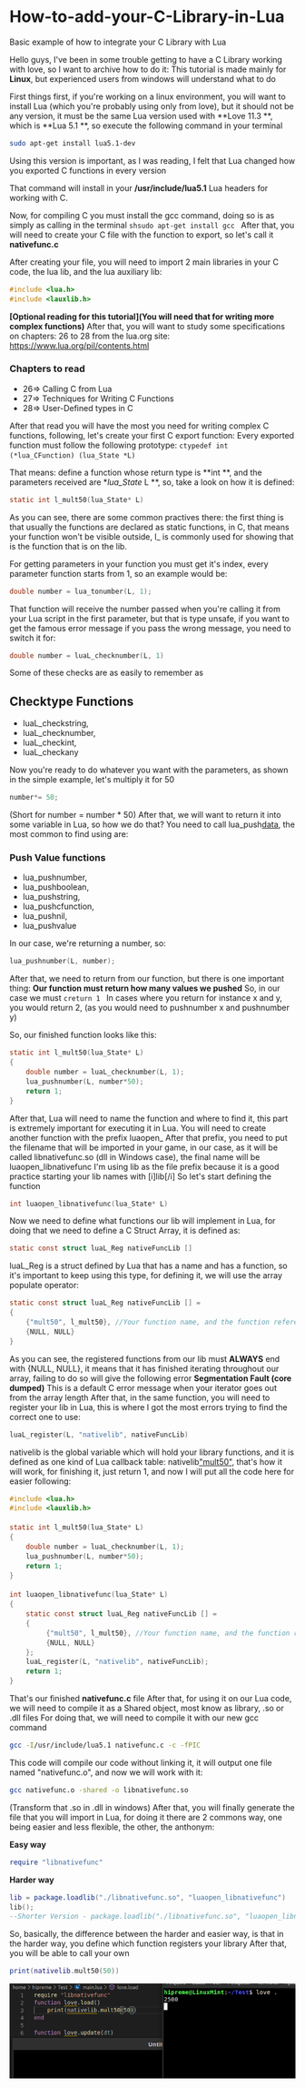 # How-to-add-your-C-Library-in-Lua
Basic example of how to integrate your C Library with Lua

Hello guys, I've been in some trouble getting to have a C Library working with love, so I want to archive how to do it:
This tutorial is made mainly for  **Linux**, but experienced users from windows will understand what to do

First things first, if you're working on a linux environment, you will want to install Lua (which you're probably using only from love), but it should not be any version, it must be the same Lua version used with  **Love 11.3 **, which is  **Lua 5.1 **, so execute the following command in your terminal
```sh
sudo apt-get install lua5.1-dev 
```
Using this version is important, as I was reading, I felt that Lua changed how you exported C functions in every version

That command will install in your  **/usr/include/lua5.1** Lua headers for working with C.

Now, for compiling C you must install the gcc command, doing so is as simply as calling in the terminal ```shsudo apt-get install gcc ```
After that, you will need to create your C file with the function to export, so let's call it  **nativefunc.c**

After creating your file, you will need to import 2 main libraries in your C code, the lua lib, and the lua auxiliary lib:
```c
#include <lua.h>
#include <lauxlib.h>
 ```

 **[Optional reading for this tutorial](You will need that for writing more complex functions)**
After that, you will want to study some specifications on chapters: 26 to 28 from the lua.org site: https://www.lua.org/pil/contents.html
### Chapters to read
- 26=> Calling C from Lua
- 27=> Techniques for Writing C Functions
- 28=> User-Defined types in C

After that read you will have the most you need for writing complex C functions, following, let's create your first C export function:
Every exported function must follow the following prototype: ```ctypedef int (*lua_CFunction) (lua_State *L) ```

That means: define a function whose return type is  **int **, and the parameters received are  **lua_State* L **, so, take a look on how it is defined:

```c
static int l_mult50(lua_State* L) 
```
As you can see, there are some common practives there: the first thing is that usually the functions are declared as static functions, in C, that means your function won't be visible outside, l_ is commonly used for showing that is the function that is on the lib.

For getting parameters in your function you must get it's index, every parameter function starts from 1, so an example would be:
```c
double number = lua_tonumber(L, 1); 
```
That function will receive the number passed when you're calling it from your Lua script in the first parameter, but that is type unsafe, if you want to get the famous error message if you pass the wrong message, you need to switch it for:
```c
double number = luaL_checknumber(L, 1) 
```
Some of these checks are as easily to remember as
## Checktype Functions
- luaL_checkstring,
- luaL_checknumber,
- luaL_checkint,
- luaL_checkany

Now you're ready to do whatever you want with the parameters, as shown in the simple example, let's multiply it for 50
```c
number*= 50;
```
(Short for number = number * 50)
After that, we will want to return it into some variable in Lua, so how we do that?
You need to call lua_push[data](value), the most common to find using are:
### Push Value functions
- lua_pushnumber,
- lua_pushboolean,
- lua_pushstring,
- lua_pushcfunction,
- lua_pushnil,
- lua_pushvalue

In our case, we're returning a number, so:
```c
lua_pushnumber(L, number); 
```
After that, we need to return from our function, but there is one important thing:
 **Our function must return how many values we pushed**
So, in our case we must ```creturn 1 ```
In cases where you return for instance x and y, you would return 2, (as you would need to pushnumber x and pushnumber y)

So, our finished function looks like this:
```c
static int l_mult50(lua_State* L)
{
    double number = luaL_checknumber(L, 1);
    lua_pushnumber(L, number*50);
    return 1;
}
 ```
After that, Lua will need to name the function and where to find it, this part is extremely important for executing it in Lua.
You will need to create another function with the prefix luaopen_
After that prefix, you need to put the filename that will be imported in your game, in our case, as it will be called libnativefunc.so (dll in Windows case), the final name will be luaopen_libnativefunc
I'm using lib as the file prefix because it is a good practice starting your lib names with [i]lib[/i]
So let's start defining the function
```c
int luaopen_libnativefunc(lua_State* L) 
```
Now we need to define what functions our lib will implement in Lua, for doing that we need to define a C Struct Array, it is defined as:
```c
static const struct luaL_Reg nativeFuncLib [] 
```
luaL_Reg is a struct defined by Lua that has a name and has a function, so it's important to keep using this type, for defining it, we will use the array populate operator:
```c
static const struct luaL_Reg nativeFuncLib [] =
{
    {"mult50", l_mult50}, //Your function name, and the function reference after
    {NULL, NULL}
}
```
As you can see, the registered functions from our lib must  **ALWAYS** end with {NULL, NULL}, it means that it has finished iterating throughout our array, failing to do so will give the following error
 **Segmentation Fault (core dumped)**
This is a default C error message when your iterator goes out from the array length
After that, in the same function, you will need to register your lib in Lua, this is where I got the most errors trying to find the correct one to use:
```c
luaL_register(L, "nativelib", nativeFuncLib)
```
nativelib is the global variable which will hold your library functions, and it is defined as one kind of Lua callback table:
nativelib["mult50"](), that's how it will work, for finishing it, just return 1, and now I will put all the code here for easier following:


```c
#include <lua.h>
#include <lauxlib.h>

static int l_mult50(lua_State* L)
{
    double number = luaL_checknumber(L, 1);
    lua_pushnumber(L, number*50);
    return 1;
}

int luaopen_libnativefunc(lua_State* L)
{
    static const struct luaL_Reg nativeFuncLib [] =
    {
         {"mult50", l_mult50}, //Your function name, and the function reference after
         {NULL, NULL}
    };
    luaL_register(L, "nativelib", nativeFuncLib);
    return 1;
}
```

That's our finished  **nativefunc.c** file
After that, for using it on our Lua code, we will need to compile it as a Shared object, most know as library,  .so or .dll files
For doing that, we will need to compile it with our new gcc command
```sh
gcc -I/usr/include/lua5.1 nativefunc.c -c -fPIC 
```
This code will compile our code without linking it, it will output one file named "nativefunc.o", and now we will work with it:
```sh
gcc nativefunc.o -shared -o libnativefunc.so 
```
(Transform that .so in .dll in windows)
After that, you will finally generate the file that you will import in Lua, for doing it there are 2 commons way, one being easier and less flexible, the other, the anthonym:

 **Easy way**
```lua
require "libnativefunc" 
```

 **Harder way**
```lua
lib = package.loadlib("./libnativefunc.so", "luaopen_libnativefunc")
lib();
--Shorter Version - package.loadlib("./libnativefunc.so", "luaopen_libnativefunc")()
```
So, basically, the difference between the harder and easier way, is that in the harder way, you define which function registers your library
After that, you will be able to call your own 
```lua
print(nativelib.mult50(50))
```

![result_image](result.png)
